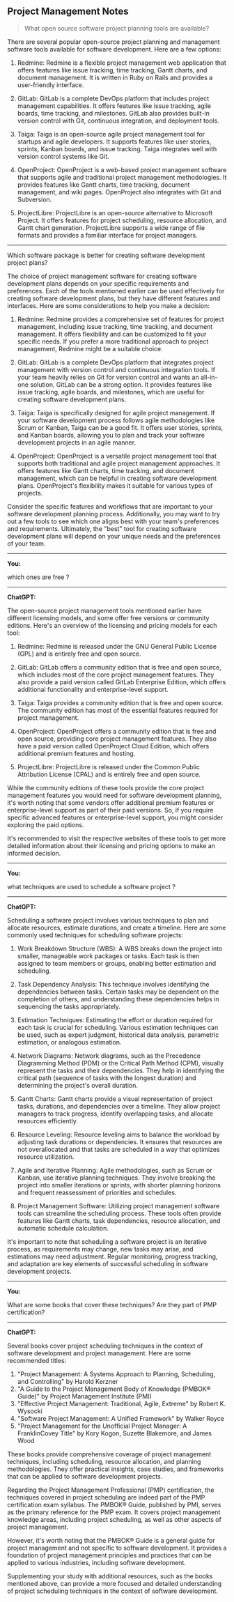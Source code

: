 ## Project Management Notes

> What open source software project planning tools are available? 

There are several popular open-source project planning and management software tools available for software development. Here are a few options:

1. Redmine: Redmine is a flexible project management web application that offers features like issue tracking, time tracking, Gantt charts, and document management. It is written in Ruby on Rails and provides a user-friendly interface.
    
2. GitLab: GitLab is a complete DevOps platform that includes project management capabilities. It offers features like issue tracking, agile boards, time tracking, and milestones. GitLab also provides built-in version control with Git, continuous integration, and deployment tools.
    
3. Taiga: Taiga is an open-source agile project management tool for startups and agile developers. It supports features like user stories, sprints, Kanban boards, and issue tracking. Taiga integrates well with version control systems like Git.
    
4. OpenProject: OpenProject is a web-based project management software that supports agile and traditional project management methodologies. It provides features like Gantt charts, time tracking, document management, and wiki pages. OpenProject also integrates with Git and Subversion.
    
5. ProjectLibre: ProjectLibre is an open-source alternative to Microsoft Project. It offers features for project scheduling, resource allocation, and Gantt chart generation. ProjectLibre supports a wide range of file formats and provides a familiar interface for project managers.
   
---
Which software package is better for creating software development project plans?  

The choice of project management software for creating software development plans depends on your specific requirements and preferences. Each of the tools mentioned earlier can be used effectively for creating software development plans, but they have different features and interfaces. Here are some considerations to help you make a decision:

1. Redmine: Redmine provides a comprehensive set of features for project management, including issue tracking, time tracking, and document management. It offers flexibility and can be customized to fit your specific needs. If you prefer a more traditional approach to project management, Redmine might be a suitable choice.
    
2. GitLab: GitLab is a complete DevOps platform that integrates project management with version control and continuous integration tools. If your team heavily relies on Git for version control and wants an all-in-one solution, GitLab can be a strong option. It provides features like issue tracking, agile boards, and milestones, which are useful for creating software development plans.
    
3. Taiga: Taiga is specifically designed for agile project management. If your software development process follows agile methodologies like Scrum or Kanban, Taiga can be a good fit. It offers user stories, sprints, and Kanban boards, allowing you to plan and track your software development projects in an agile manner.
    
4. OpenProject: OpenProject is a versatile project management tool that supports both traditional and agile project management approaches. It offers features like Gantt charts, time tracking, and document management, which can be helpful in creating software development plans. OpenProject's flexibility makes it suitable for various types of projects.
    
Consider the specific features and workflows that are important to your software development planning process. Additionally, you may want to try out a few tools to see which one aligns best with your team's preferences and requirements. Ultimately, the "best" tool for creating software development plans will depend on your unique needs and the preferences of your team.

* * *

**You:**

which ones are free ? 

* * *

**ChatGPT:**

The open-source project management tools mentioned earlier have different licensing models, and some offer free versions or community editions. Here's an overview of the licensing and pricing models for each tool:

1. Redmine: Redmine is released under the GNU General Public License (GPL) and is entirely free and open source.
    
2. GitLab: GitLab offers a community edition that is free and open source, which includes most of the core project management features. They also provide a paid version called GitLab Enterprise Edition, which offers additional functionality and enterprise-level support.
    
3. Taiga: Taiga provides a community edition that is free and open source. The community edition has most of the essential features required for project management.
    
4. OpenProject: OpenProject offers a community edition that is free and open source, providing core project management features. They also have a paid version called OpenProject Cloud Edition, which offers additional premium features and hosting.
    
5. ProjectLibre: ProjectLibre is released under the Common Public Attribution License (CPAL) and is entirely free and open source.
    

While the community editions of these tools provide the core project management features you would need for software development planning, it's worth noting that some vendors offer additional premium features or enterprise-level support as part of their paid versions. So, if you require specific advanced features or enterprise-level support, you might consider exploring the paid options.

It's recommended to visit the respective websites of these tools to get more detailed information about their licensing and pricing options to make an informed decision.

* * *

**You:**

what techniques are used to schedule a software project ? 

* * *

**ChatGPT:**

Scheduling a software project involves various techniques to plan and allocate resources, estimate durations, and create a timeline. Here are some commonly used techniques for scheduling software projects:

1. Work Breakdown Structure (WBS): A WBS breaks down the project into smaller, manageable work packages or tasks. Each task is then assigned to team members or groups, enabling better estimation and scheduling.
    
2. Task Dependency Analysis: This technique involves identifying the dependencies between tasks. Certain tasks may be dependent on the completion of others, and understanding these dependencies helps in sequencing the tasks appropriately.
    
3. Estimation Techniques: Estimating the effort or duration required for each task is crucial for scheduling. Various estimation techniques can be used, such as expert judgment, historical data analysis, parametric estimation, or analogous estimation.
    
4. Network Diagrams: Network diagrams, such as the Precedence Diagramming Method (PDM) or the Critical Path Method (CPM), visually represent the tasks and their dependencies. They help in identifying the critical path (sequence of tasks with the longest duration) and determining the project's overall duration.
    
5. Gantt Charts: Gantt charts provide a visual representation of project tasks, durations, and dependencies over a timeline. They allow project managers to track progress, identify overlapping tasks, and allocate resources efficiently.
    
6. Resource Leveling: Resource leveling aims to balance the workload by adjusting task durations or dependencies. It ensures that resources are not overallocated and that tasks are scheduled in a way that optimizes resource utilization.
    
7. Agile and Iterative Planning: Agile methodologies, such as Scrum or Kanban, use iterative planning techniques. They involve breaking the project into smaller iterations or sprints, with shorter planning horizons and frequent reassessment of priorities and schedules.
    
8. Project Management Software: Utilizing project management software tools can streamline the scheduling process. These tools often provide features like Gantt charts, task dependencies, resource allocation, and automatic schedule calculation.
    

It's important to note that scheduling a software project is an iterative process, as requirements may change, new tasks may arise, and estimations may need adjustment. Regular monitoring, progress tracking, and adaptation are key elements of successful scheduling in software development projects.

* * *

**You:**

What are some books that cover these techniques?  Are they part of PMP certification? 

* * *

**ChatGPT:**

Several books cover project scheduling techniques in the context of software development and project management. Here are some recommended titles:

1. "Project Management: A Systems Approach to Planning, Scheduling, and Controlling" by Harold Kerzner
2. "A Guide to the Project Management Body of Knowledge (PMBOK® Guide)" by Project Management Institute (PMI)
3. "Effective Project Management: Traditional, Agile, Extreme" by Robert K. Wysocki
4. "Software Project Management: A Unified Framework" by Walker Royce
5. "Project Management for the Unofficial Project Manager: A FranklinCovey Title" by Kory Kogon, Suzette Blakemore, and James Wood

These books provide comprehensive coverage of project management techniques, including scheduling, resource allocation, and planning methodologies. They offer practical insights, case studies, and frameworks that can be applied to software development projects.

Regarding the Project Management Professional (PMP) certification, the techniques covered in project scheduling are indeed part of the PMP certification exam syllabus. The PMBOK® Guide, published by PMI, serves as the primary reference for the PMP exam. It covers project management knowledge areas, including project scheduling, as well as other aspects of project management.

However, it's worth noting that the PMBOK® Guide is a general guide for project management and not specific to software development. It provides a foundation of project management principles and practices that can be applied to various industries, including software development.

Supplementing your study with additional resources, such as the books mentioned above, can provide a more focused and detailed understanding of project scheduling techniques in the context of software development.
